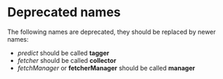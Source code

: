 


# Deprecated names

The following names are deprecated, they should be replaced by newer names:

* _predict_ should be called **tagger**
* _fetcher_ should be called **collector**
* _fetchManager_ or **fetcherManager** should be called **manager**